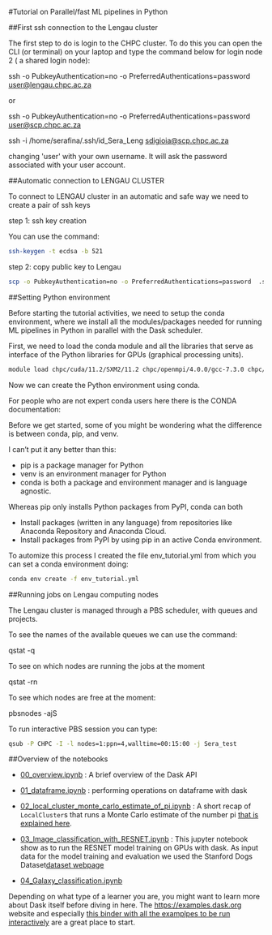 #Tutorial on Parallel/fast ML pipelines in Python 

##First ssh connection to the Lengau cluster

The first step to do is login to the CHPC cluster.
To do this you can open the CLI (or terminal) on your laptop
and type the command below for login node 2 ( a shared login node):


ssh -o PubkeyAuthentication=no -o PreferredAuthentications=password  user@lengau.chpc.ac.za

or 

ssh -o PubkeyAuthentication=no -o PreferredAuthentications=password  user@scp.chpc.ac.za


ssh -i /home/serafina/.ssh/id_Sera_Leng  sdigioia@scp.chpc.ac.za

changing 'user' with your own username.
It will ask the password associated with your user account.

##Automatic connection to LENGAU CLUSTER

To connect to LENGAU cluster in an automatic and safe way we need to create a pair of ssh keys

step 1: ssh key creation

You can use the command:

```bash
ssh-keygen -t ecdsa -b 521
```

step 2: copy public key to Lengau

```bash
scp -o PubkeyAuthentication=no -o PreferredAuthentications=password  .ssh/id_Lengau_user.pub   user@lengau.chpc.ac.za:/home/user/.ssh/
```


##Setting Python environment

Before starting the tutorial activities, we need to setup the conda environment, where we install all the modules/packages needed for running
ML pipelines in Python in parallel with the Dask scheduler.

First, we need to load the conda module and all the libraries that serve as interface of the Python libraries for GPUs (graphical processing units).

```bash
module load chpc/cuda/11.2/SXM2/11.2 chpc/openmpi/4.0.0/gcc-7.3.0 chpc/openblas/0.2.19/gcc-6.1.0 chpc/astro/anaconda/3
```

Now we can create the Python environment using conda.

For people who are not expert conda users here there is the CONDA documentation: 


Before we get started, some of you might be wondering what the difference is between conda, pip, and venv.

I can’t put it any better than this: 
  - pip is a package manager for Python
  - venv is an environment manager for Python
  - conda is both a package and environment manager and is language agnostic.

Whereas pip only installs Python packages from PyPI, conda can both

  -  Install packages (written in any language) from repositories like Anaconda Repository and Anaconda Cloud.
  -  Install packages from PyPI by using pip in an active Conda environment.



To automize this process I created the file env_tutorial.yml
from which you can set a conda environment doing:

```bash
conda env create -f env_tutorial.yml
```



##Running jobs on Lengau computing nodes

The Lengau cluster is managed through a PBS scheduler, with queues and projects.

To see  the names of the available queues we can use the command:

qstat -q


To see on which nodes are running the jobs at the moment 

qstat -rn

To see which nodes are free at the moment:

pbsnodes -ajS


To run interactive PBS session you can type:

```bash
qsub -P CHPC -I -l nodes=1:ppn=4,walltime=00:15:00 -j Sera_test
```



##Overview of the notebooks

- [00_overview.ipynb](notebooks/00_overview.ipynb)
  : A brief overview of the Dask API
  

- [01_dataframe.ipynb](notebooks/01_dataframe.ipynb)
  : performing operations on dataframe with dask


- [02_local_cluster_monte_carlo_estimate_of_pi.ipynb](notebooks/02_local_cluster_monte_carlo_estimate_of_pi.ipynb)
  : A short recap of `LocalCluster`s that runs a Monte Carlo estimate of the number pi [that is explained here](https://en.wikipedia.org/wiki/Pi#Monte_Carlo_methods).
 

- [03_Image_classification_with_RESNET.ipynb](notebooks/03_image_classification.ipynb)
  : This jupyter notebook show as to run the RESNET model training on GPUs with dask. As input data for the model training and evaluation we used the Stanford Dogs Dataset[dataset webpage](http://vision.stanford.edu/aditya86/ImageNetDogs/)


- [04_Galaxy_classification.ipynb](notebooks/04_Galaxy_classification.ipynb)




Depending on what type of a learner you are, you might want to learn more about Dask itself before diving in here.  The <https://examples.dask.org> website and especially [this binder with all the examplpes to be run interactively](https://mybinder.org/v2/gh/dask/dask-examples/master?urlpath=lab) are a great place to start.
